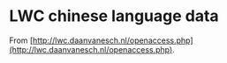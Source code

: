 # LWC chinese language data

From [http://lwc.daanvanesch.nl/openaccess.php](http://lwc.daanvanesch.nl/openaccess.php).
